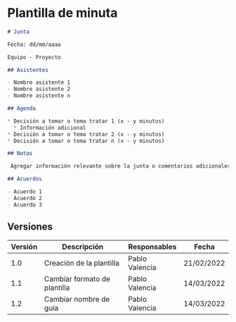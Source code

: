 # Plantilla de minuta

```md
# Junta

Fecha: dd/mm/aaaa

Equipo - Proyecto

## Asistentes

- Nombre asistente 1
- Nombre asistente 2
- Nombre asistente n

## Agenda

* Decisión a tomar o tema tratar 1 (x - y minutos)
  * Información adicional
* Decisión a tomar o tema tratar 2 (x - y minutos)
* Decisión a tomar o tema tratar n (x - y minutos)

## Notas

 Agregar información relevante sobre la junta o comentarios adicionales.

## Acuerdos

- Acuerdo 1
- Acuerdo 2
- Acuerdo 3
```

## Versiones

| Versión | Descripción                  | Responsables   | Fecha      |
| ------- | ---------------------------- | -------------- | ---------- |
| 1.0     | Creación de la plantilla     | Pablo Valencia | 21/02/2022 |
| 1.1     | Cambiar formato de plantilla | Pablo Valencia | 14/03/2022 |
| 1.2     | Cambiar nombre de guía       | Pablo Valencia | 14/03/2022 |
